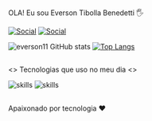  OLA! Eu sou Everson Tibolla Benedetti 🖐️
 
[![Social](	https://img.shields.io/badge/LinkedIn-0077B5?style=for-the-badge&logo=linkedin&logoColor=white)](https://www.linkedin.com/in/everson-tibolla-benedetti-438514225/)
[![Social](	https://img.shields.io/badge/Instagram-E4405F?style=for-the-badge&logo=instagram&logoColor=white)](https://www.instagram.com/everson_tibolla/)


![everson11 GitHub stats](https://github-readme-stats.vercel.app/api?username=everson11&show_icons=true&theme=dracula)
    [![Top Langs](https://github-readme-stats.vercel.app/api/top-langs/?username=everson11&layout=compact)](https://github.com/everson11/github-readme-stats)
    
##

<> Tecnologias que uso no meu dia <>

![skills](https://img.shields.io/badge/Python-3776AB?style=for-the-badge&logo=python&logoColor=white)
![skills](https://img.shields.io/badge/Java-ED8B00?style=for-the-badge&logo=java&logoColor=white)
##
Apaixonado por tecnologia ❤️





